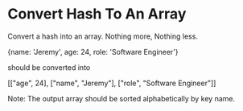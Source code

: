 # Convert Hash To An Array

Convert a hash into an array. Nothing more, Nothing less.

{name: 'Jeremy', age: 24, role: 'Software Engineer'}

should be converted into

[["age", 24], ["name", "Jeremy"], ["role", "Software Engineer"]]

Note: The output array should be sorted alphabetically by key name.
